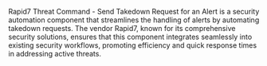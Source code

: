 Rapid7 Threat Command - Send Takedown Request for an Alert is a security automation component that streamlines the handling of alerts by automating takedown requests. The vendor Rapid7, known for its comprehensive security solutions, ensures that this component integrates seamlessly into existing security workflows, promoting efficiency and quick response times in addressing active threats.

